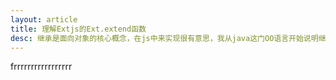 ```yaml
---
layout: article
title: 理解Extjs的Ext.extend函数
desc: 继承是面向对象的核心概念，在js中来实现很有意思，我从java这门OO语言开始说明继承，然后再用js来实现
---
```



frrrrrrrrrrrrrrrrr
